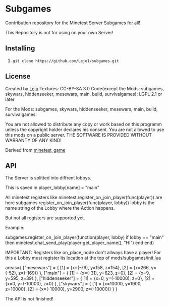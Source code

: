 Subgames
========

Contribution repository for the Minetest Server Subgames for all!

This Repository is not for using on your own Server!

Installing
----------
1. `git clone https://github.com/Lejo1/subgames.git`

License
-------

Created by [Lejo](https://github.com/Lejo1)
Textures: CC-BY-SA 3.0
Code(except the Mods: subgames, skywars, hiddenseeker, mesewars, main, build, survivalgames): LGPL 2.1 or later

For the Mods: subgames, skywars, hiddenseeker, mesewars, main, build, survivalgames:

You are not allowed to distribute any copy or work based on this programm unless the copyright holder declares his consent.
You are not allowed to use this mods on a public server.
THE SOFTWARE IS PROVIDED WITHOUT WARRANTY OF ANY KIND!


Derived from [minetest_game](https://github.com/minetest/minetest_game)

API
---

The Server is splitted into diffrent lobbys.

This is saved in player_lobby[name] = "main"

All minetest registers like minetest.register_on_join_player(func(player)) are here subgames.register_on_join_player(func(player, lobby)) lobby is the name string of the Lobby where the Action happens.

But not all registers are supported yet.

Example:

subgames.register_on_join_player(function(player, lobby)
  if lobby == "main" then
    minetest.chat_send_play(player:get_player_name(), "HI")
  end
end)

IMPORTANT: Registers like on_place_node don't allways have a player!
For this a Lobby must register its location at the top of mods/subgames/init.lua

areas={
  ["mesewars"] = {
    [1] = {x=(-76), y=158, z=154},
    [2] = {x=266, y=(-52), z=(-169)}
  },
  ["main"] = {
    [1] = {x=(-31), y=623, z=0},
    [2] = {x=9, y=595, z=39}
  },
  ["hiddenseeker"] = {
    [1] = {x=0, y=(-10000), z=0},
    [2] = {x=0, y=(-10000), z=0}
  },
  ["skywars"] = {
    [1] = {x=10000, y=1900, z=10000},
    [2] = {x=(-10000), y=2900, z=(-10000)}
  }
}

The API is not finished!
